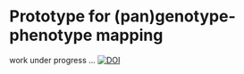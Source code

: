  # Prototype for (pan)genotype-phenotype mapping
 work under progress ...
 [![DOI](https://zenodo.org/badge/214473448.svg)](https://zenodo.org/badge/latestdoi/214473448)
